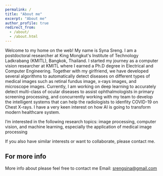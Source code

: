 ```yaml
---
permalink: /
title: "About me"
excerpt: "About me"
author_profile: true
redirect_from: 
  - /about/
  - /about.html
---
```


Welcome to my home on the web!
My name is Syna Sreng. I am a postdoctoral researcher at King Mongkut's Institute of Technology Ladkrabang (KMITL), Bangkok, Thailand. 
I started my journey as a computer vision researcher at KMITL where I earned a Ph.D degree in Electrical and Computer Engineering. Together with my girlfriend, we have developed several algorithms to automatically detect diseases on different types of medical images such as retinal fundus image, x-rays images, and microscope images. Currently, I am working on deep learning to accurately detect multi-class of ocular diseases to assist ophthalmologists in primary screening processing, and concurrently working with my team to develop the intelligent systems that can help the radiologists to idenfity COVID-19 on Chest X-rays. I have a very keen interest on how AI is going to transform modern healthcare system.

I’m interested in the following research topics: image processing, computer vision, and machine learning, especially the application of medical image processing

If you also have similar interests or want to collaborate, please contact me.

For more info
------
More info about please feel free to contact me
Email: srengsina@gmail.com
